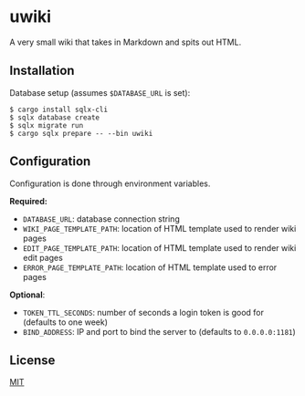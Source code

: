 # uwiki

A very small wiki that takes in Markdown and spits out HTML.

## Installation

Database setup (assumes `$DATABASE_URL` is set):
```
$ cargo install sqlx-cli
$ sqlx database create
$ sqlx migrate run
$ cargo sqlx prepare -- --bin uwiki
```

## Configuration

Configuration is done through environment variables.

**Required:**
* `DATABASE_URL`: database connection string
* `WIKI_PAGE_TEMPLATE_PATH`: location of HTML template used to render wiki pages
* `EDIT_PAGE_TEMPLATE_PATH`: location of HTML template used to render wiki edit pages
* `ERROR_PAGE_TEMPLATE_PATH`: location of HTML template used to error pages

**Optional**:
* `TOKEN_TTL_SECONDS`: number of seconds a login token is good for (defaults to one week)
* `BIND_ADDRESS`: IP and port to bind the server to (defaults to `0.0.0.0:1181`)

## License
[MIT](LICENSE.md)
